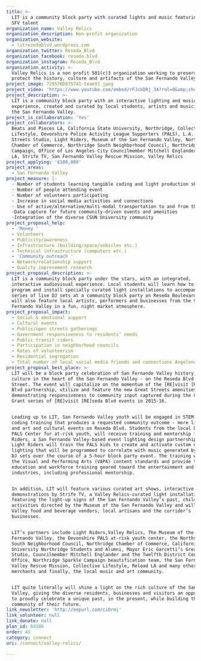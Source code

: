 ```yaml
---
title: >-
  LIT is a community block party with curated lights and music featuring local
  SFV talent
organization_name: Valley Relics
organization_description: Non-profit organization
organization_website:
  - litresedablvd.wordpress.com
organization_twitter: Reseda_Blvd
organization_facebook: reseda.blvd
organization_instagram: Reseda_Blvd
organization_activity: >-
  Valley Relics is a non profit 501(c)3 organization working to preserve and
  protect the history, culture and artifacts of the San Fernando Valley
project_image: 7295760875741-team91.jpeg
project_video: 'https://www.youtube.com/embed/rFJckDRj_3A?rel=0&amp;showinfo=0'
project_description: >-
  LIT is a community block party with an interactive lighting and music
  experience, created and curated by local students, artists and musicians from
  the San Fernando Valley.
project_is_collaboration: 'Yes'
project_collaborators: >-
  Beats and Pieces LA, California State University, Northridge, Collective
  Lifestyle, Devonshire Police Activity League Supporters (PALS), L.A. Great
  Streets Studio, Light Riders, Museum of the San Fernando Valley, Northridge
  Chamber of Commerce, Northridge South Neighborhood Council, Northridge Sparkle
  Campaign, Office of Los Angeles City Councilmember Mitchell Englander, Reload
  LA, Strife TV, San Fernando Valley Rescue Mission, Valley Relics
project_applying: '$100,000'
project_areas:
  - San Fernando Valley
project_measure: |-
  · Number of students learning tangible coding and light production skills
  · Number of people attending event
  · Number of volunteers participating 
  · Increase in social media activities and connections
  · Use of active/alternative/multi-modal transportation to and from the event
  ·Data capture for future community-driven events and amenities
  ·Integration of the diverse CSUN University community
project_proposal_help:
  - 'Money '
  - Volunteers
  - Publicity/awareness
  - Infrastructure (building/space/vehicles etc.)
  - Technical infrastructure (computers etc.)
  - 'Community outreach '
  - Network/relationship support
  - Quality improvement research
project_proposal_description: >-
  LIT is a community block party under the stars, with an integrated,
  interactive audiovisual experience. Local students will learn how to build,
  program and install specially curated light installations to accompany a
  series of live DJ sets at a community block party on Reseda Boulevard. LIT
  will also feature local artists, performers and businesses from the San
  Fernando Valley in a fun, night market atmosphere.
project_proposal_impact:
  - Social & emotional support
  - Cultural events
  - Public/open streets gatherings
  - Government responsiveness to residents’ needs
  - Public transit riders
  - Participation in neighborhood councils
  - Rates of volunteerism
  - Residential segregation
  - Total number of local social media friends and connections Angelenos have
project_proposal_best_place: >-
  LIT will be a block party celebration of San Fernando Valley history, art and
  culture in the heart of the San Fernando Valley - on the Reseda Blvd Great
  Street. The event will capitalize on the momentum of the [RE]visit [RE]seda
  Blvd partnership, utilize and feature the new Great Streets amenities, while
  demonstrating responsiveness to community input captured during the Challenge
  Grant series of [RE]visit [RE]seda Blvd events in 2015-16. 


  Leading up to LIT, San Fernando Valley youth will be engaged in STEM-driven
  coding training that produces a requested community outcome - more lighting
  and art and cultural events on Reseda Blvd. Students from the local Devonshire
  PALS Center for at-risk youth, will receive training and mentorship from Light
  Riders, a San Fernando Valley-based event lighting design partnership. The
  Light Riders will train the PALS kids to create and activate custom event
  lighting that will be programmed to correlate with music generated by 8 live
  DJ sets over the course of a 5-hour block party event. The training will meet
  the Visual and Performing Arts (VAPA) content standards and provide technical
  education and workforce training geared toward the entertainment and event
  industries, including professional mentorship.


  In addition, LIT will feature various curated art shows, interactive dance
  demonstrations by Strife TV, a Valley Relics-curated light installation
  featuring the light-up signs of the San Fernando Valley’s past, children’s art
  activities directed by the Museum of the San Fernando Valley and will showcase
  Valley food and beverage vendors, local artisans and the corridor’s
  businesses.


  LIT’s partners include Light Riders,Valley Relics, The Museum of the San
  Fernando Valley, the Devonshire PALS at-risk youth center, the Northridge
  South Neighborhood Council, Northridge Chamber of Commerce, California State
  University Northridge Students and Alumni, Mayor Eric Garcetti’s Great Streets
  Studio, Councilmember Mitchell Englander and the Twelfth District Council
  Office, Northridge Sparkle Campaign beautification team, the San Fernando
  Valley Rescue Mission, Collective Lifestyle, Reload LA and many other local
  merchants and finally, the local music and art community.


  LIT quite literally will shine a light on the rich culture of the San Fernando
  Valley, giving the diverse residents, businesses and visitors an opportunity
  to proudly celebrate a unique past, in the present, while building the
  community of their future.
link_newsletter: 'http://eepurl.com/ciDrmj'
link_volunteer: null
link_donate: null
plan_id: 84188
order: 41
category: connect
uri: /connect/valley-relics/

---
```

